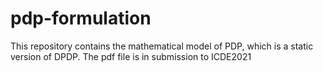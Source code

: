 # pdp-formulation
This repository contains the mathematical model of PDP, which is a static version of DPDP. The pdf file is in submission to ICDE2021
